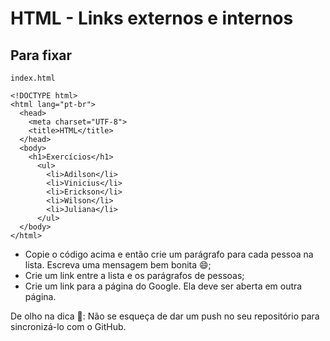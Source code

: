 # HTML - Links externos e internos

## Para fixar

`index.html`

```
<!DOCTYPE html>
<html lang="pt-br">
  <head>
    <meta charset="UTF-8">
    <title>HTML</title>
  </head>
  <body>
    <h1>Exercícios</h1>
      <ul>
        <li>Adilson</li>
        <li>Vinicius</li>
        <li>Erickson</li>
        <li>Wilson</li>
        <li>Juliana</li>
      </ul>
  </body>
</html>
```

- Copie o código acima e então crie um parágrafo para cada pessoa na lista. Escreva uma mensagem bem bonita 😄;
- Crie um link entre a lista e os parágrafos de pessoas;
- Crie um link para a página do Google. Ela deve ser aberta em outra página.

De olho na dica 👀: Não se esqueça de dar um push no seu repositório para sincronizá-lo com o GitHub.

